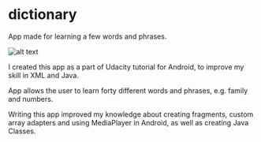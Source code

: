 # dictionary
App made for learning a few words and phrases.

![alt text](https://cloud.githubusercontent.com/assets/25509468/23097770/74f46baa-f63d-11e6-8e81-8184f723669e.png)

I created this app as a part of Udacity tutorial for Android, to improve my skill in XML and Java.

App allows the user to learn forty different words and phrases, e.g. family and numbers. 

Writing this app improved my knowledge about creating fragments, custom array adapters and using MediaPlayer in Android,
as well as creating Java Classes.

